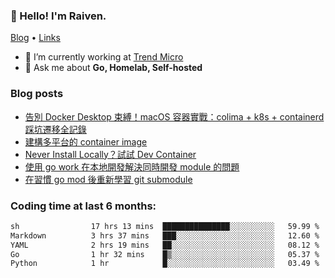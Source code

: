 <!-- ![Codewars](https://www.codewars.com/users/omegaatt36/badges/small) -->
### 👋 Hello! I'm Raiven.
[Blog](https://www.omegaatt.com) • [Links](https://link.omegaatt.com)

- 🔭 I’m currently working at [Trend Micro](https://www.trendmicro.com)
- 💬 Ask me about **Go, Homelab, Self-hosted**

### Blog posts
<!-- BLOG-POST-LIST:START -->
- [告別 Docker Desktop 束縛！macOS 容器實戰：colima + k8s + containerd 踩坑遷移全記錄](https://www.omegaatt.com/blogs/develop/2025/colima_docker_alternative_on_macos/)
- [建構多平台的 container image](https://www.omegaatt.com/blogs/develop/2025/building_multiple_platform_container_image/)
- [Never Install Locally？試試 Dev Container](https://www.omegaatt.com/blogs/develop/2025/dev_container/)
- [使用 go work 在本地開發解決同時開發 module 的問題](https://www.omegaatt.com/blogs/develop/2025/go_module_and_go_work/)
- [在習慣 go mod 後重新學習 git submodule](https://www.omegaatt.com/blogs/develop/2025/git_submodule_turorial/)
<!-- BLOG-POST-LIST:END -->

### Coding time at last 6 months:
<!--START_SECTION:waka-->

```txt
sh                17 hrs 13 mins  ███████████████░░░░░░░░░░   59.99 %
Markdown          3 hrs 37 mins   ███░░░░░░░░░░░░░░░░░░░░░░   12.60 %
YAML              2 hrs 19 mins   ██░░░░░░░░░░░░░░░░░░░░░░░   08.12 %
Go                1 hr 32 mins    █▒░░░░░░░░░░░░░░░░░░░░░░░   05.37 %
Python            1 hr            █░░░░░░░░░░░░░░░░░░░░░░░░   03.49 %
```

<!--END_SECTION:waka-->
